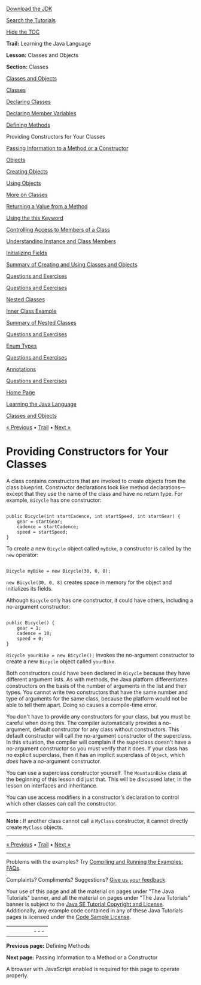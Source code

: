[Download
the JDK](http://java.sun.com/javase/6/download.jsp)
  
[Search the
Tutorials](../../search.html)
  
[Hide the TOC](javascript:toggleLeft())

**Trail:** Learning the Java Language
  
**Lesson:** Classes and Objects
  
**Section:** Classes

[Classes and Objects](index.html)

[Classes](classes.html)

[Declaring Classes](classdecl.html)

[Declaring Member Variables](variables.html)

[Defining Methods](methods.html)

Providing Constructors for Your Classes

[Passing Information to a Method or a Constructor](arguments.html)

[Objects](objects.html)

[Creating Objects](objectcreation.html)

[Using Objects](usingobject.html)

[More on Classes](more.html)

[Returning a Value from a Method](returnvalue.html)

[Using the this Keyword](thiskey.html)

[Controlling Access to Members of a Class](accesscontrol.html)

[Understanding Instance and Class Members](classvars.html)

[Initializing Fields](initial.html)

[Summary of Creating and Using Classes and Objects](summaryclasses.html)

[Questions and Exercises](QandE/creating-questions.html)

[Questions and Exercises](QandE/objects-questions.html)

[Nested Classes](nested.html)

[Inner Class Example](innerclasses.html)

[Summary of Nested Classes](summarynested.html)

[Questions and Exercises](QandE/nested-questions.html)

[Enum Types](enum.html)

[Questions and Exercises](QandE/enum-questions.html)

[Annotations](annotations.html)

[Questions and Exercises](QandE/annotations-questions.html)

[Home Page](../../index.html)
>
[Learning the Java Language](../index.html)
>
[Classes and Objects](index.html)

[« Previous](methods.html) • [Trail](../TOC.html) • [Next »](arguments.html)

# Providing Constructors for Your Classes

A class contains constructors that are invoked to create objects from the class blueprint.
Constructor declarations look
like method declarations—except that they use the name of the class and have no return type.
For example, `Bicycle` has one constructor:

```

public Bicycle(int startCadence, int startSpeed, int startGear) {
	gear = startGear;
	cadence = startCadence;
	speed = startSpeed;
}

```

To create a new `Bicycle` object called `myBike`, a constructor is called by the `new` operator:

```

Bicycle myBike = new Bicycle(30, 0, 8);

```

`new Bicycle(30, 0, 8)` creates space in memory for the object and initializes
its fields.

Although `Bicycle` only has one constructor, it
could have others, including a no-argument constructor:

```

public Bicycle() {
	gear = 1;
	cadence = 10;
	speed = 0;
}

```

`Bicycle yourBike = new Bicycle();` invokes the no-argument constructor to create a new `Bicycle` object called `yourBike`.

Both constructors could have been declared in `Bicycle`
because they have different argument lists. As with methods, the Java
platform differentiates constructors on the basis of the number
of arguments in the list and their types. You cannot write two
constructors that have the same number and type of arguments for
the same class, because the platform would not be able to tell
them apart. Doing so causes a compile-time error.

You don't have to provide any constructors for your class,
but you must be careful when doing this. The compiler automatically provides a no-argument,
default constructor for any class without constructors.
This default constructor will call the no-argument constructor
of the superclass. In this situation, the compiler will complain if the superclass
doesn't have a no-argument constructor so you must verify that it does. If your class has no explicit
superclass, then it has an implicit superclass of `Object`, which *does* have a
no-argument constructor.

You can use a superclass constructor yourself. The `MountainBike` class at the beginning of this
lesson
did just that. This will be discussed later, in the
lesson
on interfaces and inheritance.

You can use access modifiers in a
constructor's declaration to control which
other classes can call the constructor.

---

**Note
:** If another class cannot call a `MyClass` constructor, it cannot directly create `MyClass` objects.

---

[« Previous](methods.html)
•
[Trail](../TOC.html)
•
[Next »](arguments.html)

---

Problems with the examples? Try [Compiling and Running
the Examples: FAQs](../../information/run-examples.html).
  
Complaints? Compliments? Suggestions? [Give
us your feedback](http://download.oracle.com/javase/feedback.html).

Your use of this page and all the material on pages under "The Java Tutorials" banner,
and all the material on pages under "The Java Tutorials" banner is subject to the [Java SE Tutorial Copyright
and License](../../information/license.html).
Additionally, any example code contained in any of these Java
Tutorials pages is licensed under the
[Code
Sample License](http://developers.sun.com/license/berkeley_license.html).

|  |  |  |  |  |
| --- | --- | --- | --- | --- |
| |  |  | | --- | --- | | duke image | Oracle logo | | [About Oracle](http://www.oracle.com/us/corporate/index.html) | [Oracle Technology Network](http://www.oracle.com/technology/index.html) | [Terms of Service](https://www.samplecode.oracle.com/servlets/CompulsoryClickThrough?type=TermsOfService) | Copyright © 1995, 2011 Oracle and/or its affiliates. All rights reserved. |

**Previous page:** Defining Methods
  
**Next page:** Passing Information to a Method or a Constructor




A browser with JavaScript enabled is required for this page to operate properly.